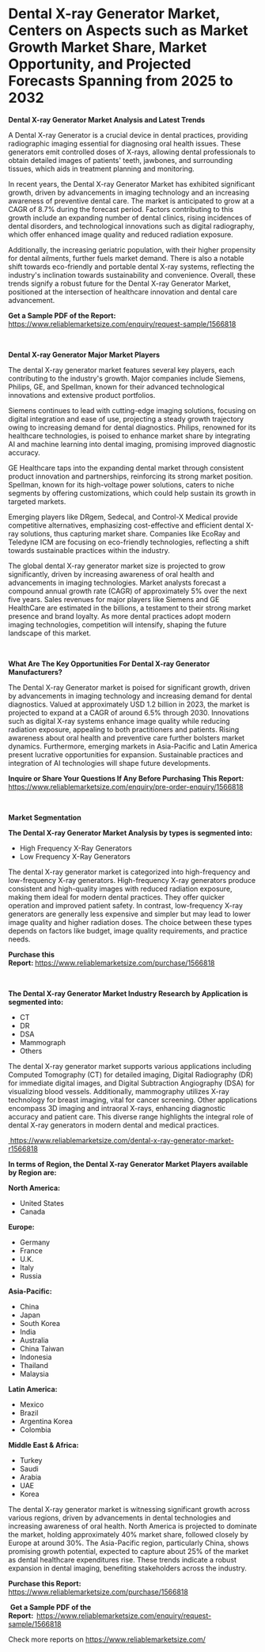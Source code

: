 <p><h1>Dental X-ray Generator Market, Centers on Aspects such as Market Growth Market Share, Market Opportunity, and Projected Forecasts Spanning from 2025 to 2032</h1></p><p><strong>Dental X-ray Generator Market Analysis and Latest Trends</strong></p>
<p><p>A Dental X-ray Generator is a crucial device in dental practices, providing radiographic imaging essential for diagnosing oral health issues. These generators emit controlled doses of X-rays, allowing dental professionals to obtain detailed images of patients' teeth, jawbones, and surrounding tissues, which aids in treatment planning and monitoring. </p><p>In recent years, the Dental X-ray Generator Market has exhibited significant growth, driven by advancements in imaging technology and an increasing awareness of preventive dental care. The market is anticipated to grow at a CAGR of 8.7% during the forecast period. Factors contributing to this growth include an expanding number of dental clinics, rising incidences of dental disorders, and technological innovations such as digital radiography, which offer enhanced image quality and reduced radiation exposure. </p><p>Additionally, the increasing geriatric population, with their higher propensity for dental ailments, further fuels market demand. There is also a notable shift towards eco-friendly and portable dental X-ray systems, reflecting the industry's inclination towards sustainability and convenience. Overall, these trends signify a robust future for the Dental X-ray Generator Market, positioned at the intersection of healthcare innovation and dental care advancement.</p></p>
<p><strong>Get a Sample PDF of the Report:&nbsp;</strong> <a href="https://www.reliablemarketsize.com/enquiry/request-sample/1566818?utm_campaign=2457&utm_medium=2&utm_source=Github&utm_content=ia&utm_term=22032025&utm_id=dental-x-ray-generator">https://www.reliablemarketsize.com/enquiry/request-sample/1566818</a></p>
<p>&nbsp;</p>
<p><strong>Dental X-ray Generator Major Market Players</strong></p>
<p><p>The dental X-ray generator market features several key players, each contributing to the industry's growth. Major companies include Siemens, Philips, GE, and Spellman, known for their advanced technological innovations and extensive product portfolios. </p><p>Siemens continues to lead with cutting-edge imaging solutions, focusing on digital integration and ease of use, projecting a steady growth trajectory owing to increasing demand for dental diagnostics. Philips, renowned for its healthcare technologies, is poised to enhance market share by integrating AI and machine learning into dental imaging, promising improved diagnostic accuracy.</p><p>GE Healthcare taps into the expanding dental market through consistent product innovation and partnerships, reinforcing its strong market position. Spellman, known for its high-voltage power solutions, caters to niche segments by offering customizations, which could help sustain its growth in targeted markets.</p><p>Emerging players like DRgem, Sedecal, and Control-X Medical provide competitive alternatives, emphasizing cost-effective and efficient dental X-ray solutions, thus capturing market share. Companies like EcoRay and Teledyne ICM are focusing on eco-friendly technologies, reflecting a shift towards sustainable practices within the industry.</p><p>The global dental X-ray generator market size is projected to grow significantly, driven by increasing awareness of oral health and advancements in imaging technologies. Market analysts forecast a compound annual growth rate (CAGR) of approximately 5% over the next five years. Sales revenues for major players like Siemens and GE HealthCare are estimated in the billions, a testament to their strong market presence and brand loyalty. As more dental practices adopt modern imaging technologies, competition will intensify, shaping the future landscape of this market.</p></p>
<p>&nbsp;</p>
<p><strong>What Are The Key Opportunities For Dental X-ray Generator Manufacturers?</strong></p>
<p><p>The Dental X-ray Generator market is poised for significant growth, driven by advancements in imaging technology and increasing demand for dental diagnostics. Valued at approximately USD 1.2 billion in 2023, the market is projected to expand at a CAGR of around 6.5% through 2030. Innovations such as digital X-ray systems enhance image quality while reducing radiation exposure, appealing to both practitioners and patients. Rising awareness about oral health and preventive care further bolsters market dynamics. Furthermore, emerging markets in Asia-Pacific and Latin America present lucrative opportunities for expansion. Sustainable practices and integration of AI technologies will shape future developments.</p></p>
<p><strong>Inquire or Share Your Questions If Any Before Purchasing This Report:</strong> <a href="https://www.reliablemarketsize.com/enquiry/pre-order-enquiry/1566818?utm_campaign=2457&utm_medium=2&utm_source=Github&utm_content=ia&utm_term=22032025&utm_id=dental-x-ray-generator">https://www.reliablemarketsize.com/enquiry/pre-order-enquiry/1566818</a></p>
<p>&nbsp;</p>
<p><strong>Market Segmentation</strong></p>
<p><strong>The Dental X-ray Generator Market Analysis by types is segmented into:</strong></p>
<p><ul><li>High Frequency X-Ray Generators</li><li>Low Frequency X-Ray Generators</li></ul></p>
<p><p>The dental X-ray generator market is categorized into high-frequency and low-frequency X-ray generators. High-frequency X-ray generators produce consistent and high-quality images with reduced radiation exposure, making them ideal for modern dental practices. They offer quicker operation and improved patient safety. In contrast, low-frequency X-ray generators are generally less expensive and simpler but may lead to lower image quality and higher radiation doses. The choice between these types depends on factors like budget, image quality requirements, and practice needs.</p></p>
<p><strong>Purchase this Report:&nbsp;</strong><a href="https://www.reliablemarketsize.com/purchase/1566818?utm_campaign=2457&utm_medium=2&utm_source=Github&utm_content=ia&utm_term=22032025&utm_id=dental-x-ray-generator">https://www.reliablemarketsize.com/purchase/1566818</a></p>
<p>&nbsp;</p>
<p><strong>The Dental X-ray Generator Market Industry Research by Application is segmented into:</strong></p>
<p><ul><li>CT</li><li>DR</li><li>DSA</li><li>Mammograph</li><li>Others</li></ul></p>
<p><p>The dental X-ray generator market supports various applications including Computed Tomography (CT) for detailed imaging, Digital Radiography (DR) for immediate digital images, and Digital Subtraction Angiography (DSA) for visualizing blood vessels. Additionally, mammography utilizes X-ray technology for breast imaging, vital for cancer screening. Other applications encompass 3D imaging and intraoral X-rays, enhancing diagnostic accuracy and patient care. This diverse range highlights the integral role of dental X-ray generators in modern dental and medical practices.</p></p>
<p><a href="https://www.reliablemarketsize.com/dental-x-ray-generator-market-r1566818?utm_campaign=2457&utm_medium=2&utm_source=Github&utm_content=ia&utm_term=22032025&utm_id=dental-x-ray-generator">&nbsp;https://www.reliablemarketsize.com/dental-x-ray-generator-market-r1566818</a></p>
<p><strong>In terms of Region, the Dental X-ray Generator Market Players available by Region are:</strong></p>
<p>
    <p> <strong> North America: </strong>
        <ul>
            <li>United States</li>
            <li>Canada</li>
        </ul>
        </p> 
    <p> <strong> Europe: </strong>
        <ul>
            <li>Germany</li>
            <li>France</li>
            <li>U.K.</li>
            <li>Italy</li>
            <li>Russia</li>
        </ul>
        </p> 
    <p> <strong> Asia-Pacific: </strong>
        <ul>
            <li>China</li>
            <li>Japan</li>
            <li>South Korea</li>
            <li>India</li>
            <li>Australia</li>
            <li>China Taiwan</li>
            <li>Indonesia</li>
            <li>Thailand</li>
            <li>Malaysia</li>
        </ul>
        </p> 
    <p> <strong> Latin America: </strong>
        <ul>
            <li>Mexico</li>
            <li>Brazil</li>
            <li>Argentina Korea</li>
            <li>Colombia</li>
        </ul>
        </p> 
    <p> <strong> Middle East & Africa: </strong>
        <ul>
            <li>Turkey</li>
            <li>Saudi</li>
            <li>Arabia</li>
            <li>UAE</li>
            <li>Korea</li>
        </ul>
    </p>
    </p>
<p><p>The dental X-ray generator market is witnessing significant growth across various regions, driven by advancements in dental technologies and increasing awareness of oral health. North America is projected to dominate the market, holding approximately 40% market share, followed closely by Europe at around 30%. The Asia-Pacific region, particularly China, shows promising growth potential, expected to capture about 25% of the market as dental healthcare expenditures rise. These trends indicate a robust expansion in dental imaging, benefiting stakeholders across the industry.</p></p>
<p><strong>Purchase this Report: </strong><a href="https://www.reliablemarketsize.com/purchase/1566818?utm_campaign=2457&utm_medium=2&utm_source=Github&utm_content=ia&utm_term=22032025&utm_id=dental-x-ray-generator">https://www.reliablemarketsize.com/purchase/1566818</a></p>
<p>&nbsp;<strong>Get a Sample PDF of the Report:&nbsp;&nbsp;</strong><a href="https://www.reliablemarketsize.com/enquiry/request-sample/1566818?utm_campaign=2457&utm_medium=2&utm_source=Github&utm_content=ia&utm_term=22032025&utm_id=dental-x-ray-generator">https://www.reliablemarketsize.com/enquiry/request-sample/1566818</a></p>
<p><strong></strong></p>
<p>Check more reports on <a href="https://www.reliablemarketsize.com/?utm_campaign=2457&utm_medium=2&utm_source=Github&utm_content=ia&utm_term=22032025&utm_id=dental-x-ray-generator">https://www.reliablemarketsize.com/</a></p>